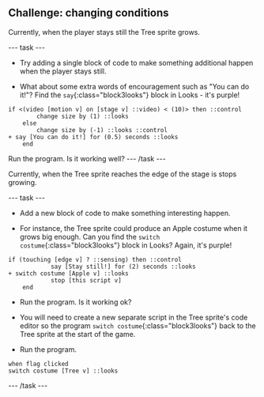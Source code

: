 ## Challenge: changing conditions

Currently, when the player stays still the Tree sprite grows.

--- task ---

+ Try adding a single block of code to make something additional happen when the player stays still. 

+ What about some extra words of encouragement such as "You can do it!"? Find the `say`{:class="block3looks"} block in Looks -  it's purple!

```blocks3
if <(video [motion v] on [stage v] ::video) < (10)> then ::control 
		change size by (1) ::looks
	else 
		change size by (-1) ::looks ::control
+ say [You can do it!] for (0.5) seconds ::looks
	end
```
Run the program. Is it working well?
--- /task ---

Currently, when the Tree sprite reaches the edge of the stage is stops growing.

--- task ---

+ Add a new block of code to make something interesting happen.

+ For instance, the Tree sprite could produce an Apple costume when it grows big enough. Can you find the `switch costume`{:class="block3looks"} block in Looks? Again, it's purple!

```blocks3
if (touching [edge v] ? ::sensing) then ::control
			say [Stay still!] for (2) seconds ::looks
+ switch costume [Apple v] ::looks
			stop [this script v] 
	end
```
+ Run the program. Is it working ok?

+ You will need to create a new separate script in the Tree sprite's code editor so the program `switch costume`{:class="block3looks"} back to the Tree sprite at the start of the game. 

+ Run the program.
```blocks3
when flag clicked
switch costume [Tree v] ::looks
```
--- /task ---



